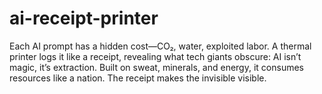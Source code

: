 # ai-receipt-printer
Each AI prompt has a hidden cost—CO₂, water, exploited labor. A thermal printer logs it like a receipt, revealing what tech giants obscure: AI isn’t magic, it’s extraction. Built on sweat, minerals, and energy, it consumes resources like a nation. The receipt makes the invisible visible.
